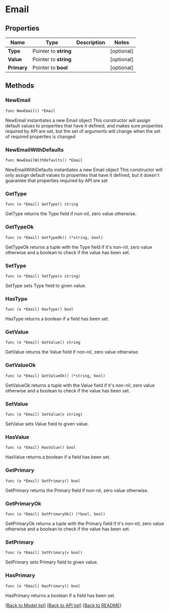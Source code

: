 # Email

## Properties

Name | Type | Description | Notes
------------ | ------------- | ------------- | -------------
**Type** | Pointer to **string** |  | [optional] 
**Value** | Pointer to **string** |  | [optional] 
**Primary** | Pointer to **bool** |  | [optional] 

## Methods

### NewEmail

`func NewEmail() *Email`

NewEmail instantiates a new Email object
This constructor will assign default values to properties that have it defined,
and makes sure properties required by API are set, but the set of arguments
will change when the set of required properties is changed

### NewEmailWithDefaults

`func NewEmailWithDefaults() *Email`

NewEmailWithDefaults instantiates a new Email object
This constructor will only assign default values to properties that have it defined,
but it doesn't guarantee that properties required by API are set

### GetType

`func (o *Email) GetType() string`

GetType returns the Type field if non-nil, zero value otherwise.

### GetTypeOk

`func (o *Email) GetTypeOk() (*string, bool)`

GetTypeOk returns a tuple with the Type field if it's non-nil, zero value otherwise
and a boolean to check if the value has been set.

### SetType

`func (o *Email) SetType(v string)`

SetType sets Type field to given value.

### HasType

`func (o *Email) HasType() bool`

HasType returns a boolean if a field has been set.

### GetValue

`func (o *Email) GetValue() string`

GetValue returns the Value field if non-nil, zero value otherwise.

### GetValueOk

`func (o *Email) GetValueOk() (*string, bool)`

GetValueOk returns a tuple with the Value field if it's non-nil, zero value otherwise
and a boolean to check if the value has been set.

### SetValue

`func (o *Email) SetValue(v string)`

SetValue sets Value field to given value.

### HasValue

`func (o *Email) HasValue() bool`

HasValue returns a boolean if a field has been set.

### GetPrimary

`func (o *Email) GetPrimary() bool`

GetPrimary returns the Primary field if non-nil, zero value otherwise.

### GetPrimaryOk

`func (o *Email) GetPrimaryOk() (*bool, bool)`

GetPrimaryOk returns a tuple with the Primary field if it's non-nil, zero value otherwise
and a boolean to check if the value has been set.

### SetPrimary

`func (o *Email) SetPrimary(v bool)`

SetPrimary sets Primary field to given value.

### HasPrimary

`func (o *Email) HasPrimary() bool`

HasPrimary returns a boolean if a field has been set.


[[Back to Model list]](../README.md#documentation-for-models) [[Back to API list]](../README.md#documentation-for-api-endpoints) [[Back to README]](../README.md)


